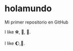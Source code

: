 # holamundo

Mi primer repositorio en GitHub

I like :soccer:, :icecream:, :dog:.

I like :moon:,:car:.
